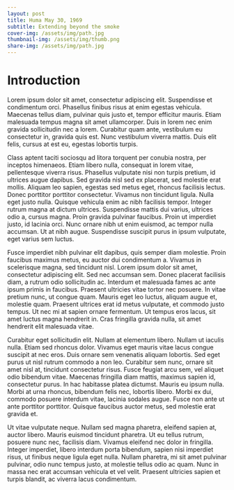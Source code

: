 ```yaml
---
layout: post
title: Huma May 30, 1969
subtitle: Extending beyond the smoke
cover-img: /assets/img/path.jpg
thumbnail-img: /assets/img/thumb.png
share-img: /assets/img/path.jpg
---
```


# Introduction

Lorem ipsum dolor sit amet, consectetur adipiscing elit. Suspendisse et condimentum orci. Phasellus finibus risus at enim egestas vehicula. Maecenas tellus diam, pulvinar quis justo et, tempor efficitur mauris. Etiam malesuada tempus magna sit amet ullamcorper. Duis in lorem nec enim gravida sollicitudin nec a lorem. Curabitur quam ante, vestibulum eu consectetur in, gravida quis est. Nunc vestibulum viverra mattis. Duis elit felis, cursus at est eu, egestas lobortis turpis.

Class aptent taciti sociosqu ad litora torquent per conubia nostra, per inceptos himenaeos. Etiam libero nulla, consequat in lorem vitae, pellentesque viverra risus. Phasellus vulputate nisi non turpis pretium, id ultrices augue dapibus. Sed gravida nisl sed ex placerat, sed molestie erat mollis. Aliquam leo sapien, egestas sed metus eget, rhoncus facilisis lectus. Donec porttitor porttitor consectetur. Vivamus non tincidunt ligula. Nulla eget justo nulla. Quisque vehicula enim ac nibh facilisis tempor. Integer rutrum magna at dictum ultrices. Suspendisse mattis dui varius, ultrices odio a, cursus magna. Proin gravida pulvinar faucibus. Proin ut imperdiet justo, id lacinia orci. Nunc ornare nibh ut enim euismod, ac tempor nulla accumsan. Ut at nibh augue. Suspendisse suscipit purus in ipsum vulputate, eget varius sem luctus.

Fusce imperdiet nibh pulvinar elit dapibus, quis semper diam molestie. Proin faucibus maximus metus, eu auctor dui condimentum a. Vivamus in scelerisque magna, sed tincidunt nisl. Lorem ipsum dolor sit amet, consectetur adipiscing elit. Sed nec accumsan sem. Donec placerat facilisis diam, a rutrum odio sollicitudin ac. Interdum et malesuada fames ac ante ipsum primis in faucibus. Praesent ultricies vitae tortor nec posuere. In vitae pretium nunc, ut congue quam. Mauris eget leo luctus, aliquam augue et, molestie quam. Praesent ultrices erat id metus vulputate, et commodo justo tempus. Ut nec mi at sapien ornare fermentum. Ut tempus eros lacus, sit amet luctus magna hendrerit in. Cras fringilla gravida nulla, sit amet hendrerit elit malesuada vitae.

Curabitur eget sollicitudin elit. Nullam at elementum libero. Nullam ut iaculis nulla. Etiam sed rhoncus dolor. Vivamus eget mauris vitae lacus congue suscipit at nec eros. Duis ornare sem venenatis aliquam lobortis. Sed eget purus ut nisl rutrum commodo a non leo. Curabitur sem nunc, ornare sit amet nisl at, tincidunt consectetur risus. Fusce feugiat arcu sem, vel aliquet odio bibendum vitae. Maecenas fringilla diam mattis, maximus sapien id, consectetur purus. In hac habitasse platea dictumst. Mauris eu ipsum nulla. Morbi at urna rhoncus, bibendum felis nec, lobortis libero. Morbi ex dui, commodo posuere interdum vitae, lacinia sodales augue. Fusce non ante ut ante porttitor porttitor. Quisque faucibus auctor metus, sed molestie erat gravida et.

Ut vitae vulputate neque. Nullam sed magna pharetra, eleifend sapien at, auctor libero. Mauris euismod tincidunt pharetra. Ut eu tellus rutrum, posuere nunc nec, facilisis diam. Vivamus eleifend nec dolor in fringilla. Integer imperdiet, libero interdum porta bibendum, sapien nisi imperdiet risus, ut finibus neque ligula eget nulla. Nullam pharetra, mi sit amet pulvinar pulvinar, odio nunc tempus justo, at molestie tellus odio ac quam. Nunc in massa nec erat accumsan vehicula et vel velit. Praesent ultricies sapien et turpis blandit, ac viverra lacus condimentum.
